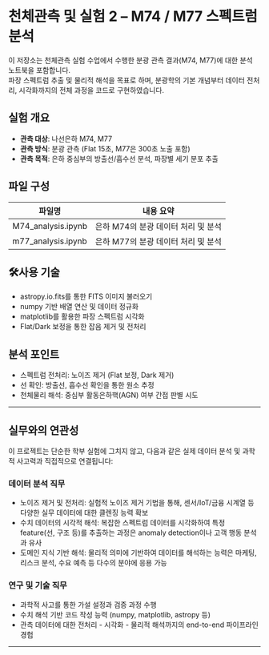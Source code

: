 # 천체관측 및 실험 2 – M74 / M77 스펙트럼 분석

이 저장소는 천체관측 실험 수업에서 수행한 분광 관측 결과(M74, M77)에 대한 분석 노트북을 포함합니다.  
파장 스펙트럼 추출 및 물리적 해석을 목표로 하며, 분광학의 기본 개념부터 데이터 전처리, 시각화까지의 전체 과정을 코드로 구현하였습니다.

## 실험 개요

- **관측 대상**: 나선은하 M74, M77
- **관측 방식**: 분광 관측 (Flat 15초, M77은 300초 노출 포함)
- **관측 목적**: 은하 중심부의 방출선/흡수선 분석, 파장별 세기 분포 추출

## 파일 구성

| 파일명 | 내용 요약 |
|--------|-----------|
| M74_analysis.ipynb | 은하 M74의 분광 데이터 처리 및 분석 |
| m77_analysis.ipynb | 은하 M77의 분광 데이터 처리 및 분석 |

## 🛠사용 기술

- astropy.io.fits를 통한 FITS 이미지 불러오기
- numpy 기반 배열 연산 및 데이터 정규화
- matplotlib를 활용한 파장 스펙트럼 시각화
- Flat/Dark 보정을 통한 잡음 제거 및 전처리

## 분석 포인트

- 스펙트럼 전처리: 노이즈 제거 (Flat 보정, Dark 제거)
- 선 확인: 방출선, 흡수선 확인을 통한 원소 추정
- 천체물리 해석: 중심부 활동은하핵(AGN) 여부 간접 판별 시도

---

## 실무와의 연관성

이 프로젝트는 단순한 학부 실험에 그치지 않고, 다음과 같은 실제 데이터 분석 및 과학적 사고력과 직접적으로 연결됩니다:

### 데이터 분석 직무
- 노이즈 제거 및 전처리: 실험적 노이즈 제거 기법을 통해, 센서/IoT/금융 시계열 등 다양한 실무 데이터에 대한 클렌징 능력 확보
- 수치 데이터의 시각적 해석: 복잡한 스펙트럼 데이터를 시각화하여 특정 feature(선, 구조 등)를 추출하는 과정은 anomaly detection이나 고객 행동 분석과 유사
- 도메인 지식 기반 해석: 물리적 의미에 기반하여 데이터를 해석하는 능력은 마케팅, 리스크 분석, 수요 예측 등 다수의 분야에 응용 가능

### 연구 및 기술 직무
- 과학적 사고를 통한 가설 설정과 검증 과정 수행
- 수치 해석 기반 코드 작성 능력 (numpy, matplotlib, astropy 등)  
- 관측 데이터에 대한 전처리 - 시각화 - 물리적 해석까지의 end-to-end 파이프라인 경험

---

